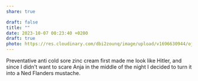 ```yaml
---
share: true

draft: false
title: ""
date: 2023-10-07 00:23:40 +0200
draft: true
photo: https://res.cloudinary.com/dbi2zounq/image/upload/v1696630944/ojm04a426itdn1yg9tvv.heic
---
```


Preventative anti cold sore zinc cream first made me look like Hitler, and since I didn't want to scare Anja in the middle of the night I decided to turn it into a Ned Flanders mustache.
